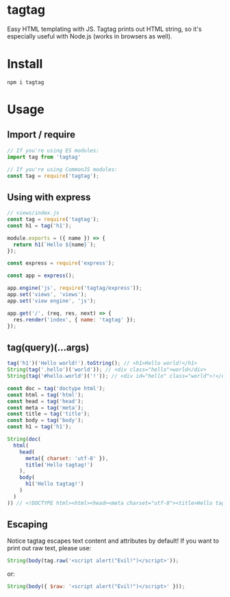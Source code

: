 # tagtag
Easy HTML templating with JS. Tagtag prints out HTML string, so it's especially useful with Node.js (works in browsers as well).

# Install
`npm i tagtag`

# Usage
## Import / require
```js
// If you're using ES modules:
import tag from 'tagtag'

// If you're using CommonJS modules:
const tag = require('tagtag');
```

## Using with express
```js
// views/index.js
const tag = require('tagtag');
const h1 = tag('h1');

module.exports = ({ name }) => {
  return h1(`Hello ${name}`);
});
```

```js
const express = require('express');

const app = express();

app.engine('js', require('tagtag/express'));
app.set('views', 'views');
app.set('view engine', 'js');

app.get('/', (req, res, next) => {
  res.render('index', { name: 'tagtag' });
});
```

## tag(query)(...args)
```js
tag('h1')('Hello world!').toString(); // <h1>Hello world!</h1>
String(tag('.hello')('world')); // <div class="hello">world</div>
String(tag('#hello.world')('!')); // <div id="hello" class="world">!</div>
```

```js
const doc = tag('doctype html');
const html = tag('html');
const head = tag('head');
const meta = tag('meta');
const title = tag('title');
const body = tag('body');
const h1 = tag('h1');

String(doc(
  html(
    head(
      meta({ charset: 'utf-8' }),
      title('Hello tagtag!')
    ),
    body(
      h1('Hello tagtag!')
    )
  )
)) // <!DOCTYPE html><html><head><meta charset="utf-8"><title>Hello tagtag!</title></head><body><h1>Hello tagtag!</h1></body></html>
```

## Escaping
Notice tagtag escapes text content and attributes by default! If you want to print out raw text, please use:
```js
String(body(tag.raw('<script alert("Evil!")</script>'));
```

or:
```js
String(body({ $raw: '<script alert("Evil!")</script>' }));
```
